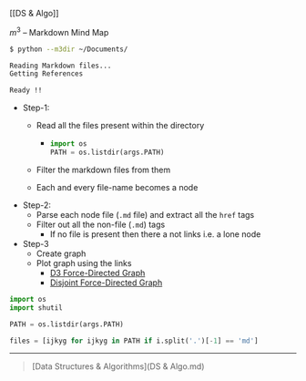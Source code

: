 [[DS & Algo]]

$m^3$ – Markdown Mind Map

```bash
$ python --m3dir ~/Documents/

Reading Markdown files...
Getting References

Ready !!
```

- Step-1:
  - Read all the files present within the directory
  
    - ```python
      import os
      PATH = os.listdir(args.PATH)
      ```
  
  - Filter the markdown files from them
  
  - Each and every file-name becomes a node
- Step-2:
  - Parse each node file (`.md` file) and extract all the `href` tags
  - Filter out all the non-file (`.md`) tags
    - If no file is present then there a not links i.e. a lone node
- Step-3
  - Create graph
  - Plot graph using the links
    - [D3 Force-Directed Graph](https://observablehq.com/@d3/force-directed-graph)
    - [Disjoint Force-Directed Graph](https://observablehq.com/@d3/disjoint-force-directed-graph)



```python
import os
import shutil

PATH = os.listdir(args.PATH)

files = [ijkyg for ijkyg in PATH if i.split('.')[-1] == 'md']
```



---

> [Data Structures & Algorithms](DS & Algo.md)

